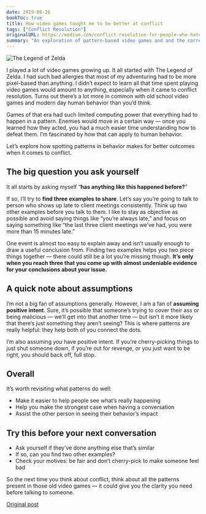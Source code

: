 ```yaml
---
date: 2019-06-26
bookToc: true
title: How video games taught me to be better at conflict
tags: ["Conflict Resolution"]
originalURL: https://medium.com/conflict-resolution-for-people-who-hate-conflict/how-video-games-taught-me-to-be-better-at-conflict-69cdb52e670f
summary: "An exploration of pattern-based video games and and the correlation to conflict at work."
---
```


![The Legend of Zelda](/19cj6jhvJr4O2wb_jWmAAtA.webp)

I played a lot of video games growing up. It all started with The Legend of Zelda. I had such bad allergies that most of my adventuring had to be more pixel-based than anything. I didn’t expect to learn all that time spent playing video games would amount to anything, especially when it came to conflict resolution. Turns out there’s a lot more in common with old school video games and modern day human behavior than you’d think.

Games of that era had such limited computing power that everything had to happen in a pattern. Enemies would move in a certain way — once you learned how they acted, you had a much easier time understanding how to defeat them. I’m fascinated by how that can apply to human behavior.

Let’s explore how spotting patterns in behavior makes for better outcomes when it comes to conflict.

## The big question you ask yourself

It all starts by asking myself “**has anything like this happened before?**”

If so, I’ll try to **find three examples to share**. Let’s say you’re going to talk to person who shows up late to client meetings consistently. Think up two other examples before you talk to them. I like to stay as objective as possible and avoid saying things like “you’re always late,” and focus on saying something like “the last three client meetings we’ve had, you were more than 15 minutes late.”

One event is almost too easy to explain away and isn’t usually enough to draw a useful conclusion from. Finding two examples helps you two piece things together — there could still be a lot you’re missing though. **It’s only when you reach three that you come up with almost undeniable evidence for your conclusions about your issue.**

## A quick note about assumptions

I’m not a big fan of assumptions generally. However, I am a fan of **assuming positive intent**. Sure, it’s possible that someone’s trying to cover their ass or being malicious — we’ll get into that another time — but isn’t it more likely that there’s just something they aren’t seeing? This is where patterns are really helpful: they help both of you connect the dots.

I’m also assuming *you* have positive intent. If you’re cherry-picking things to just shut someone down, if you’re out for revenge, or you just want to be right, you should back off, full stop.

## Overall

It’s worth revisiting what patterns do well:

- Make it easier to help people see what’s really happening
- Help you make the strongest case when having a conversation
- Assist the other person in seeing their behavior’s impact

## Try this before your next conversation

- Ask yourself if they’ve done anything else that’s similar
- If so, can you find two other examples?
- Check your motives: be fair and don’t cherry-pick to make someone feel bad

So the next time you think about conflict, think about all the patterns present in those old video games — it could give you the clarity you need before talking to someone.


[Original post](https://medium.com/conflict-resolution-for-people-who-hate-conflict/how-video-games-taught-me-to-be-better-at-conflict-69cdb52e670f)
